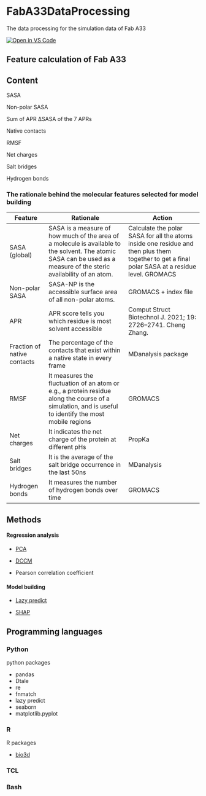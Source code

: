 # FabA33DataProcessing

The data processing for the simulation data of Fab A33

[![Open in VS Code](https://img.shields.io/badge/Visual_Studio_Code-0078D4?style=flat&logo=visual%20studio%20code&logoColor=white)](https://open.vscode.dev/man-group/dtale)



## Feature calculation of Fab A33

## Content

SASA

Non-polar SASA

Sum of APR ΔSASA of the 7 APRs 

Native contacts

RMSF

Net charges

Salt bridges

Hydrogen bonds



### The rationale behind the molecular features selected for model building


| Feature                     | Rationale                                                                                                                                                            | Action                                                                                                                                          |
|-----------------------------|----------------------------------------------------------------------------------------------------------------------------------------------------------------------|-------------------------------------------------------------------------------------------------------------------------------------------------|
| SASA (global)               | SASA is a measure of how much of the area of a molecule is available to the solvent. The atomic SASA can be used as a measure of the steric availability of an atom. | Calculate the polar SASA for all the atoms inside one residue and then plus them together to get a final polar SASA at a residue level. GROMACS |
| Non-polar SASA              | SASA-NP is the accessible surface area of all non-polar atoms.                                                                                                       | GROMACS + index file                                                                                                                            |
| APR                         | APR score tells you which residue is most solvent accessible                                                                                                         | Comput Struct Biotechnol J. 2021; 19: 2726–2741. Cheng Zhang.                                                                                   |
| Fraction of native contacts | The percentage of the contacts that exist within a native state in every frame                                                                                       | MDanalysis package                                                                                                                              |
| RMSF                        | It measures the fluctuation of an atom or e.g., a protein residue along the course of a simulation, and is useful to identify the most mobile regions                | GROMACS                                                                                                                                         |
| Net charges                 | It indicates the net charge of the protein at different pHs                                                                                                          | PropKa                                                                                                                                          |
| Salt bridges                | It is the average of the salt bridge occurrence in the last 50ns                                                                                                     | MDanalysis                                                                                                                                      |
| Hydrogen bonds              | It measures the number of hydrogen bonds over time                                                                                                                   | GROMACS                                                                                                                                         |


## Methods

#### Regression analysis

* [PCA](http://thegrantlab.org/bio3d/reference/pca.xyz.html)

* [DCCM](http://thegrantlab.org/bio3d/reference/dccm.html)

* Pearson correlation coefficient


#### Model building

* [Lazy predict](https://github.com/shankarpandala/lazypredict)

* [SHAP](https://shap.readthedocs.io/en/latest/)



## Programming languages
### Python
python packages
* pandas
* Dtale
* re
* fnmatch
* lazy predict
* seaborn
* matplotlib.pyplot
  

### R
R packages
* [bio3d](http://thegrantlab.org/bio3d/)

### TCL

### Bash

